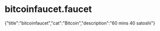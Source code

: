 # bitcoinfaucet.faucet
{"title":"bitcoinfaucet","cat":"Bitcoin","description":"60 mins 40 satoshi"}
